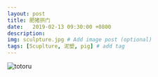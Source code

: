 ```yaml
---
layout: post
title: 肥猪拱门
date:   2019-02-13 09:30:00 +0800
description: 
img: sculpture.jpg # Add image post (optional)
tags: [Scuplture, 泥塑, pig] # add tag
---
```


![totoru]({{site.baseurl}}/assets/img/20190211_164155506_iOS.png)
